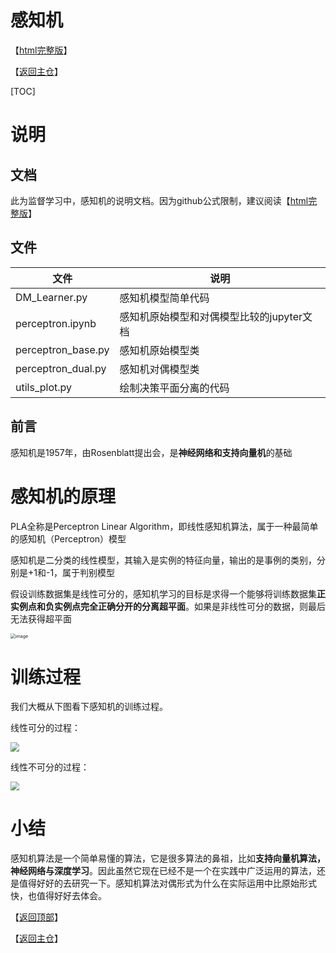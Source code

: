 # 感知机

【[html完整版](https://fdujiag.github.io/PyML/Supervise/PLA/)】

【[返回主仓](https://github.com/FDUJiaG/PyML)】

[TOC]

# 说明

 ## 文档

此为监督学习中，感知机的说明文档。因为github公式限制，建议阅读【[html完整版](https://fdujiag.github.io/PyML/Supervise/PLA/)】

## 文件

| 文件               | 说明                                      |
| ------------------ | ----------------------------------------- |
| DM_Learner.py      | 感知机模型简单代码                        |
| perceptron.ipynb   | 感知机原始模型和对偶模型比较的jupyter文档 |
| perceptron_base.py | 感知机原始模型类                          |
| perceptron_dual.py | 感知机对偶模型类                          |
| utils_plot.py      | 绘制决策平面分离的代码                    |

## 前言

感知机是1957年，由Rosenblatt提出会，是**神经网络和支持向量机**的基础

# 感知机的原理

PLA全称是Perceptron Linear Algorithm，即线性感知机算法，属于一种最简单的感知机（Perceptron）模型

感知机是二分类的线性模型，其输入是实例的特征向量，输出的是事例的类别，分别是+1和-1，属于判别模型

假设训练数据集是线性可分的，感知机学习的目标是求得一个能够将训练数据集**正实例点和负实例点完全正确分开的分离超平面**。如果是非线性可分的数据，则最后无法获得超平面

<img src="https://note.youdao.com/yws/api/personal/file/WEB393a13769317374240437edb5e1d3b26?method=download&shareKey=4ee69663a8d0565951fda86a78c292a1" alt="image" style="zoom:50%;" />

# 训练过程

我们大概从下图看下感知机的训练过程。

线性可分的过程：

<img src="https://note.youdao.com/yws/api/personal/file/E28D8C8601F3472BAF94F8BC7F033318?method=download&shareKey=de7b09fdcefa8ab2504ef530825e0f11" style="zoom:90%;" />

线性不可分的过程：

<img src="https://note.youdao.com/yws/api/personal/file/84D4442B459B4B69B4B37B3539AAC117?method=download&shareKey=f6314f2f962a6f26b5a5250508704d30" style="zoom:90%;" />

# 小结

感知机算法是一个简单易懂的算法，它是很多算法的鼻祖，比如**支持向量机算法，神经网络与深度学习**。因此虽然它现在已经不是一个在实践中广泛运用的算法，还是值得好好的去研究一下。感知机算法对偶形式为什么在实际运用中比原始形式快，也值得好好去体会。

【[返回顶部](#感知机)】

【[返回主仓](https://github.com/FDUJiaG/PyML)】